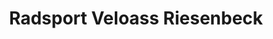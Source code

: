 ---
title: "Radsport Veloass Riesenbeck"
url: /hohenfurch/radsport-veloass-riesenbeck/
shop: Fahrrad
---